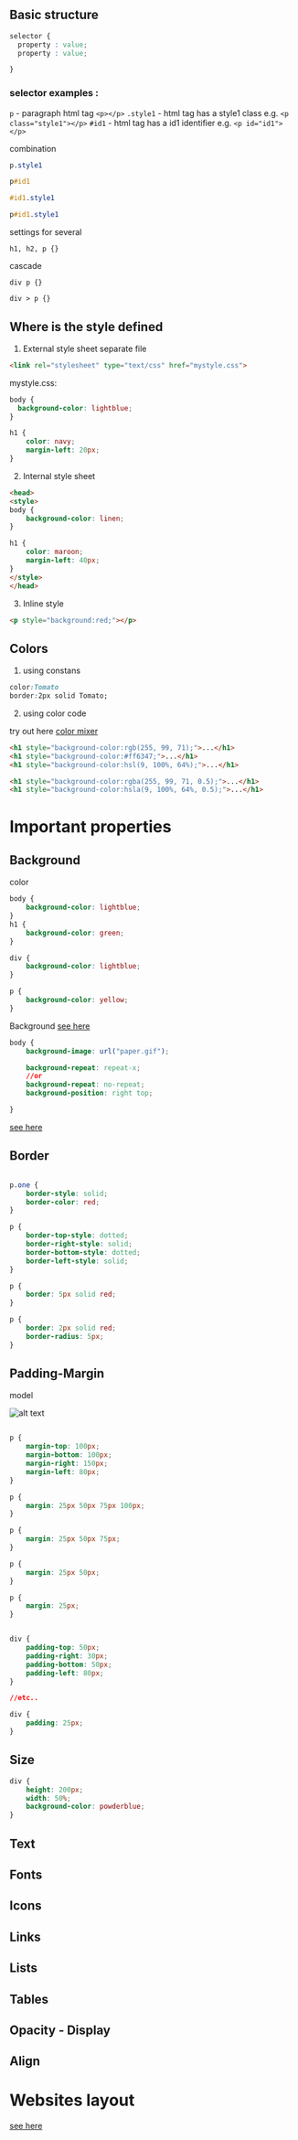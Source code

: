 Basic structure
-------------------

```css
selector {
  property : value;
  property : value;

}
```

### selector examples : 
`p` - paragraph html tag `<p></p>`
`.style1` - html tag has a style1 class e.g. `<p class="style1"></p>`
`#id1`  - html tag has a id1 identifier e.g. `<p id="id1"></p>`

combination
```css
p.style1

p#id1

#id1.style1

p#id1.style1 
```

settings for several

`h1, h2, p {}`

cascade

`div p {}`

`div > p {}`


Where is the style defined
--------------------------

1. External style sheet
  separate file
```html
<link rel="stylesheet" type="text/css" href="mystyle.css">
```

mystyle.css:
```css
body {
  background-color: lightblue;
}

h1 {
    color: navy;
    margin-left: 20px;
}
```

2. Internal style sheet
```html 
<head>
<style>
body {
    background-color: linen;
}

h1 {
    color: maroon;
    margin-left: 40px;
} 
</style>
</head>
```

3. Inline style

```html
<p style="background:red;"></p>
```


Colors
------ 

1. using constans
```css
color:Tomato
border:2px solid Tomato;
```
2. using color code

try out here
[color mixer](https://www.w3schools.com/css/css_colors.asp)

```html
<h1 style="background-color:rgb(255, 99, 71);">...</h1>
<h1 style="background-color:#ff6347;">...</h1>
<h1 style="background-color:hsl(9, 100%, 64%);">...</h1>

<h1 style="background-color:rgba(255, 99, 71, 0.5);">...</h1>
<h1 style="background-color:hsla(9, 100%, 64%, 0.5);">...</h1>
```


# Important properties 

Background
----------

color
```css
body {
    background-color: lightblue;
}
h1 {
    background-color: green;
}

div {
    background-color: lightblue;
}

p {
    background-color: yellow;
} 
```

Background [see here](https://www.w3schools.com/css/tryit.asp?filename=trycss_background-image)
```css
body {
    background-image: url("paper.gif");

    background-repeat: repeat-x;
    //or
    background-repeat: no-repeat;
    background-position: right top;

}
```
[see here](https://www.w3schools.com/css/tryit.asp?filename=trycss_background-image_attachment) 

Border
------

```css

p.one {
    border-style: solid;
    border-color: red;
}

p {
    border-top-style: dotted;
    border-right-style: solid;
    border-bottom-style: dotted;
    border-left-style: solid;
}

p {
    border: 5px solid red;
}

p {
    border: 2px solid red;
    border-radius: 5px;
}

```


Padding-Margin
---------------
model

![alt text](margin-padding.png "Logo Title Text 1")


```css

p {
    margin-top: 100px;
    margin-bottom: 100px;
    margin-right: 150px;
    margin-left: 80px;
}

p {
    margin: 25px 50px 75px 100px;
}

p {
    margin: 25px 50px 75px;
}

p {
    margin: 25px 50px;
}

p {
    margin: 25px;
}


div {
    padding-top: 50px;
    padding-right: 30px;
    padding-bottom: 50px;
    padding-left: 80px;
}

//etc..

div {
    padding: 25px;
}
```

Size
----
```css
div {
    height: 200px;
    width: 50%;
    background-color: powderblue;
}
```


Text
-----


Fonts
-----

Icons
-----

Links
-----

Lists
-----

Tables
------

Opacity - Display
------------------

Align
------


Websites layout
================

[see here](https://www.w3schools.com/css/css_website_layout.asp)






